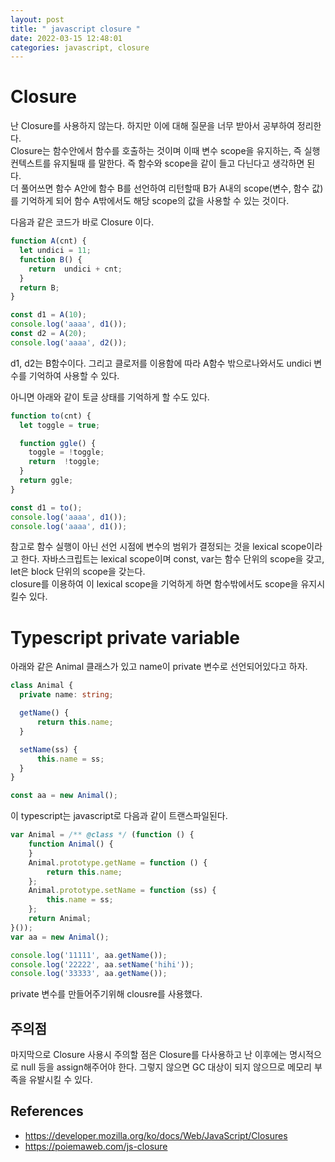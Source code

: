 ```yaml
---
layout: post
title: " javascript closure "
date: 2022-03-15 12:48:01
categories: javascript, closure
---
```


# Closure  
난 Closure를 사용하지 않는다. 하지만 이에 대해 질문을 너무 받아서 공부하여 정리한다.  
Closure는 함수안에서 함수를 호출하는 것이며 이때 변수 scope을 유지하는, 즉 실행 컨텍스트를 유지될때 를 말한다. 즉 함수와 scope을 같이 들고 다닌다고 생각하면 된다.   
더 풀어쓰면 함수 A안에 함수 B를 선언하여 리턴할때 B가 A내의 scope(변수, 함수 값)를 기억하게 되어 함수 A밖에서도 해당 scope의 값을 사용할 수 있는 것이다.  

다음과 같은 코드가 바로 Closure 이다.   

```javascript
function A(cnt) {
  let undici = 11;
  function B() {
    return  undici + cnt;
  }
  return B;
}

const d1 = A(10);
console.log('aaaa', d1());
const d2 = A(20);
console.log('aaaa', d2());
```

d1, d2는 B함수이다. 그리고 클로저를 이용함에 따라 A함수 밖으로나와서도 undici 변수를 기억하여 사용할 수 있다.  

아니면 아래와 같이 토글 상태를 기억하게 할 수도 있다.  

```javascript
function to(cnt) {
  let toggle = true;

  function ggle() {
    toggle = !toggle;
    return  !toggle;
  }
  return ggle;
}

const d1 = to();
console.log('aaaa', d1());
console.log('aaaa', d1());
```


참고로 함수 실행이 아닌 선언 시점에 변수의 범위가 결정되는 것을 lexical scope이라고 한다. 
자바스크립트는 lexical scope이며 const, var는 함수 단위의 scope을 갖고, let은 block 단위의 scope을 갖는다.  
closure를 이용하여 이 lexical scope을 기억하게 하면 함수밖에서도 scope을 유지시킬수 있다. 


# Typescript private variable

아래와 같은 Animal 클래스가 있고 name이 private 변수로 선언되어있다고 하자.   

```typescript
class Animal {
  private name: string;

  getName() {
      return this.name;
  }

  setName(ss) {
      this.name = ss;
  }
}

const aa = new Animal();
```

이 typescript는 javascript로 다음과 같이 트랜스파일된다.   

```javascript
var Animal = /** @class */ (function () {
    function Animal() {
    }
    Animal.prototype.getName = function () {
        return this.name;
    };
    Animal.prototype.setName = function (ss) {
        this.name = ss;
    };
    return Animal;
}());
var aa = new Animal();

console.log('11111', aa.getName());
console.log('22222', aa.setName('hihi'));
console.log('33333', aa.getName());
```

private 변수를 만들어주기위해 clousre를 사용했다. 

## 주의점
마지막으로 Closure 사용시 주의할 점은 Closure를 다사용하고 난 이후에는 명시적으로 null 등을 assign해주어야 한다. 그렇지 않으면 GC 대상이 되지 않으므로 메모리 부족을 유발시킬 수 있다.  

## References
- https://developer.mozilla.org/ko/docs/Web/JavaScript/Closures
- https://poiemaweb.com/js-closure
